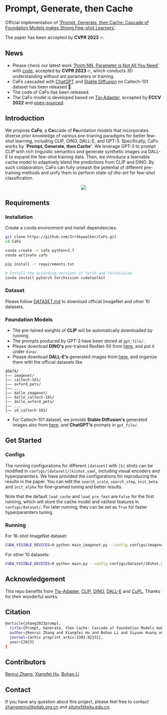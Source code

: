 # Prompt, Generate, then Cache

Official implementation of ['Prompt, Generate, then Cache: Cascade of Foundation Models makes Strong Few-shot Learners'](https://arxiv.org/pdf/2303.02151.pdf).

The paper has been accepted by **CVPR 2023** 🔥.

## News
* Please check our latest work ['Point-NN, Parameter is Not All You Need'](https://arxiv.org/pdf/2303.08134.pdf) with [code](https://github.com/ZrrSkywalker/Point-NN), accepted by **CVPR 2023** 🔥, which conducts 3D understanding without ant parameters or training.
* CaFo cascaded with [ChatGPT](https://openai.com/blog/chatgpt) and [Stable Diffusion](https://github.com/CompVis/stable-diffusion) on Caltech-101 dataset has been released 📌.
* The code of CaFo has been released.
* The CaFo model is developed based on [Tip-Adapter](https://arxiv.org/pdf/2207.09519), accepted by **ECCV 2022** and [open-sourced](https://github.com/gaopengcuhk/Tip-Adapter).

## Introduction
We propose **CaFo**, a **Ca**scade of **Fo**undation models that incorporates diverse prior knowledge of various pre-trianing paradigms for better few-shot learning, including CLIP, DINO, DALL-E, and GPT-3. Specifically, CaFo works by **`Prompt, Generate, then Cache'**. We leverage GPT-3 to prompt CLIP with rich linguistic semantics and generate synthetic images via DALL-E to expand the few-shot training data. Then, we introduce a learnable cache model to adaptively blend the predictions from CLIP and DINO. By such collaboration, CaFo can fully unleash the potential of different pre-training methods and unify them to perform *state-of-the-art* for few-shot classification.

<div align="center">
  <img src="CaFo.png"/>
</div>

## Requirements
### Installation
Create a conda environment and install dependencies:
```bash
git clone https://github.com/ZrrSkywalker/CaFo.git
cd CaFo

conda create -n cafo python=3.7
conda activate cafo

pip install -r requirements.txt

# Install the according versions of torch and torchvision
conda install pytorch torchvision cudatoolkit
```

### Dataset
Please follow [DATASET.md](https://github.com/gaopengcuhk/Tip-Adapter/blob/main/DATASET.md) to download official ImageNet and other 10 datasets.

### Foundation Models
* The pre-tained weights of **CLIP** will be automatically downloaded by running.
* The prompts produced by GPT-3 have been stored at `gpt_file/`.
* Please download **DINO's** pre-trained ResNet-50 from [here](https://dl.fbaipublicfiles.com/dino/dino_resnet50_pretrain/dino_resnet50_pretrain.pth), and put it under `dino/`.
* Please download **DALL-E's** generated images from [here](https://drive.google.com/drive/folders/1e249OgUFCmpfEDPsxCVR-nNb6Q1VaZVW?usp=sharing), and organize them with the official datasets like
```
$DATA/
|–– imagenet/
|–– caltech-101/
|–– oxford_pets/
|–– ...
|–– dalle_imagenet/
|–– dalle_caltech-101/
|–– dalle_oxford_pets/
|–– ...
|–– sd_caltech-101/
```
* For Caltech-101 dataset, we provide **Stable Diffusion's** generated images also from [here](https://drive.google.com/drive/folders/1e249OgUFCmpfEDPsxCVR-nNb6Q1VaZVW?usp=sharing), and **ChatGPT's** prompts in `gpt_file/`.

## Get Started
### Configs
The running configurations for different `[dataset]` with `[k]` shots can be modified in `configs/[dataset]/[k]shot.yaml`, including visual encoders and hyperparamters. We have provided the configurations for reproducing the results in the paper. You can edit the `search_scale`, `search_step`, `init_beta` and `init_alpha` for fine-grained tuning and better results.

Note that the default `load_cache` and `load_pre_feat` are `False` for the first running, which will store the cache model and val/test features in `configs/dataset/`. For later running, they can be set as `True` for faster hyperparamters tuning.

### Running
For 16-shot ImageNet dataset:
```bash
CUDA_VISIBLE_DEVICES=0 python main_imagenet.py --config configs/imagenet/16shot.yaml
```
For other 10 datasets:
```bash
CUDA_VISIBLE_DEVICES=0 python main.py --config configs/dataset/16shot.yaml
```

## Acknowledgement
This repo benefits from [Tip-Adapter](https://github.com/gaopengcuhk/Tip-Adapter), [CLIP](https://github.com/openai/CLIP), [DINO](https://github.com/facebookresearch/dino), [DALL-E](https://github.com/borisdayma/dalle-mini) and [CuPL](https://github.com/sarahpratt/CuPL). Thanks for their wonderful works.


## Citation
```bash
@article{zhang2023prompt,
  title={Prompt, Generate, then Cache: Cascade of Foundation Models makes Strong Few-shot Learners},
  author={Renrui Zhang and Xiangfei Hu and Bohao Li and Siyuan Huang and Hanqiu Deng and Hongsheng Li and Yu Qiao and Peng Gao},
  journal={arXiv preprint arXiv:2303.02151},
  year={2023}
}
```

## Contributors
[Renrui Zhang](https://github.com/ZrrSkywalker), [Xiangfei Hu](https://github.com/hxf42), [Bohao Li](https://github.com/Bohao-Lee)

## Contact
If you have any question about this project, please feel free to contact zhangrenrui@pjlab.org.cn and sjtuhxf@sjtu.edu.cn.
